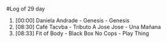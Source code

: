 #Log of 29 day

1. [00:00] Daniela Andrade - Genesis - Genesis
1. [08:30] Café Tacvba - Tributo A Jose Jose - Una Mañana
1. [08:33] Fit of Body - Black Box No Cops - Play Thing
